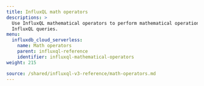 ```yaml
---
title: InfluxQL math operators
descriptions: >
  Use InfluxQL mathematical operators to perform mathematical operations in
  InfluxQL queries.
menu:
  influxdb_cloud_serverless:
    name: Math operators
    parent: influxql-reference
    identifier: influxql-mathematical-operators
weight: 215

source: /shared/influxql-v3-reference/math-operators.md
---
```


<!-- 
The content of this page is at /shared/influxql-v3-reference/math-operators.md
-->
